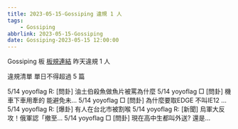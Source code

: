 ```yaml
---
title: 2023-05-15-Gossiping 違規 1 人
tags:
    - Gossiping
abbrlink: 2023-05-15-Gossiping
date: Gossiping-2023-05-15 12:00:00
---
```

Gossiping 板 [板規連結](https://www.ptt.cc/bbs/Gossiping/M.1637425085.A.07D.html)
昨天違規 1 人
<!-- more -->

違規清單
單日不得超過 5 篇

5/14 yoyoflag R: [問卦] 油土伯殺魚做魚片被罵為什麼
5/14 yoyoflag □ [問卦] 機車下車用牽的 能避免未…
5/14 yoyoflag □ [問卦] 為什麼要取EDGE 不叫IE12 …
5/14 yoyoflag R: [爆卦] 有人在台北市被割喉
5/14 yoyoflag R: [新聞] 烏軍大反攻！俄軍認「撤至…
5/14 yoyoflag □ [問卦] 現在高中生都叫外送? 還是…